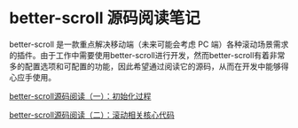 # better-scroll 源码阅读笔记

better-scroll 是一款重点解决移动端（未来可能会考虑 PC 端）各种滚动场景需求的插件。由于工作中需要使用better-scroll进行开发，然而better-scroll有着非常多的配置选项和可配置的功能，因此希望通过阅读它的源码，从而在开发中能够得心应手使用。

[better-scroll源码阅读（一）：初始化过程](https://github.com/tank0317/beter-scroll-source-code-reading/issues/1)

[better-scroll源码阅读（二）：滚动相关核心代码](https://github.com/tank0317/beter-scroll-source-code-reading/issues/2)
